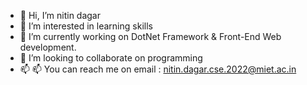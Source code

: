 - 👋 Hi, I’m nitin dagar
- 👀 I’m interested in learning skills
-  🌱 I’m currently working on DotNet Framework & Front-End Web development.
- 💞️ I’m looking to collaborate on programming
- 📫 📫 You can reach me on email : nitin.dagar.cse.2022@miet.ac.in

<!---
nitindagar12/nitindagar12 is a ✨ special ✨ repository because its `README.md` (this file) appears on your GitHub profile.
You can click the Preview link to take a look at your changes.
--->
